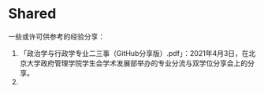 # Shared

一些或许可供参考的经验分享：

1. 「政治学与行政学专业二三事（GitHub分享版）.pdf」：2021年4月3日，在北京大学政府管理学院学生会学术发展部举办的专业分流与双学位分享会上的分享。
2. 
